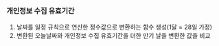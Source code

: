 ### 개인정보 수집 유효기간


1. 날짜를 일정 규칙으로 연산한 정수값으로 변환하는 함수 생성(1달 = 28일 가정)
2. 변환된 오늘날짜와 개인정보 수집 유효기간을 더한 만기 날을 변환한 값을 비교
